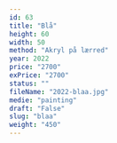 ```yaml
---
id: 63
title: "Blå"
height: 60
width: 50
method: "Akryl på lærred"
year: 2022
price: "2700"
exPrice: "2700"
status: ""
fileName: "2022-blaa.jpg"
medie: "painting"
draft: "False"
slug: "blaa"
weight: "450"
---
```


